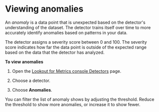 # Viewing anomalies<a name="detectors-anomalies"></a>

An *anomaly* is a data point that is unexpected based on the detector's understanding of the dataset\. The detector trains itself over time to more accurately identify anomalies based on patterns in your data\. 

The detector assigns a severity score between 0 and 100\. The severity score indicates how far the data point is outside of the expected range based on the data that the detector has analyzed\. 

**To view anomalies**

1. Open the [Lookout for Metrics console Detectors](https://console.aws.amazon.com//lookoutmetrics/home#detectors) page\.

1. Choose a detector\.

1. Choose **Anomalies**\.

You can filter the list of anomaly shows by adjusting the threshold\. Reduce the threshold to show more anomalies, or increase it to show fewer\.
